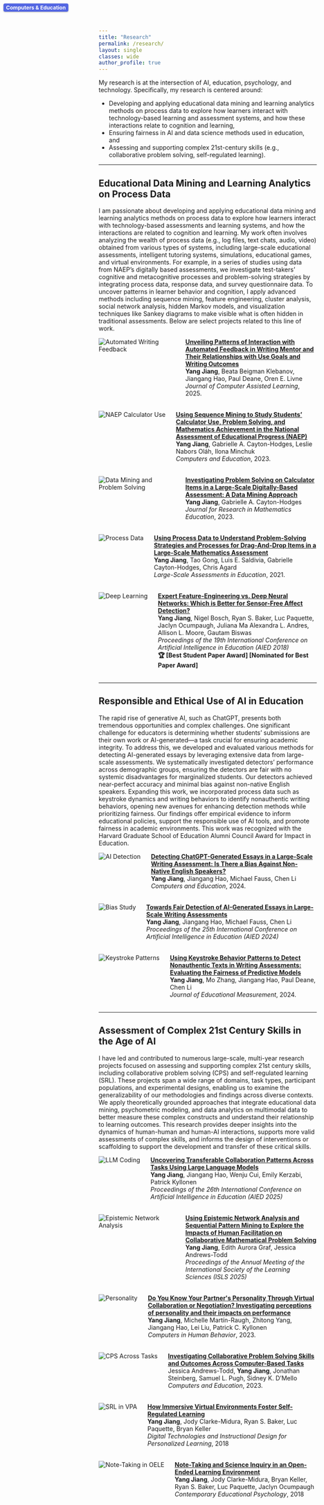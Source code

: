 ```yaml
---
title: "Research"
permalink: /research/
layout: single
classes: wide
author_profile: true
---
```


<style>
.research-entry {
  display: flex;
  align-items: flex-start;
  margin-bottom: 2rem;
}
.research-entry img {
  # width: 400px;
  max-width: 35%;
  height: auto;
  margin-right: 1.5rem;
  object-fit: cover;  
  flex-shrink: 0;
}
.research-entry-text {
  flex: 1;
}
.page {
  padding-left: 0 !important;
  margin-left: 0 !important;
  max-width: 100% !important;
}
.image-container {
  position: relative;
  display: inline-block;
}

.venue-label {
  position: absolute;
  top: 8px; /* 10 px */
  left: 8px; /* 10 px */
  background-color: rgba(13, 40, 216, 0.7); /* semi-transparent black  rgba(0, 0, 0, 0.7); */
  color: #fff;;
  font-size: 0.75rem;/*12px*/
  padding: 2px 6px; /*2px 8px*/
  border-radius: 4px;
  font-weight: bold;
  z-index: 2;
  box-shadow: 0 1px 3px rgba(0,0,0,0.3);
}

</style>


My research is at the intersection of AI, education, psychology, and technology. Specifically, my research is centered around:

- Developing and applying educational data mining and learning analytics methods on process data to explore how learners interact with technology-based learning and assessment systems, and how these interactions relate to cognition and learning,
- Ensuring fairness in AI and data science methods used in education, and
- Assessing and supporting complex 21st-century skills (e.g., collaborative problem solving, self-regulated learning).

---

## Educational Data Mining and Learning Analytics on Process Data

I am passionate about developing and applying educational data mining and learning analytics methods on process data to explore how learners interact with technology-based assessments and learning systems, and how the interactions are related to cognition and learning. My work often involves analyzing the wealth of process data (e.g., log files, text chats, audio, video) obtained from various types of systems, including large-scale educational assessments, intelligent tutoring systems, simulations, educational games, and virtual environments. For example, in a series of studies using data from NAEP’s digitally based assessments, we investigate test-takers’ cognitive and metacognitive processes and problem-solving strategies by integrating process data, response data, and survey questionnaire data. To uncover patterns in learner behavior and cognition, I apply advanced methods including sequence mining, feature engineering, cluster analysis, social network analysis, hidden Markov models, and visualization techniques like Sankey diagrams to make visible what is often hidden in traditional assessments. Below are select projects related to this line of work.

<div class="research-entry">
  <img src="/assets/images/Jiang et al 2025 Journal of Computer Assisted Learning.png" alt="Automated Writing Feedback">
  <span class="venue-label">Computers & Education</span>
  <div class="research-entry-text">
    <a href="https://doi.org/10.1111/jcal.70014"><strong>Unveiling Patterns of Interaction with Automated Feedback in Writing Mentor and Their Relationships with Use Goals and Writing Outcomes</strong><br></a>
    <strong>Yang Jiang</strong>, Beata Beigman Klebanov, Jiangang Hao, Paul Deane, Oren E. Livne
    <br><em>Journal of Computer Assisted Learning</em>, 2025.
  </div>
</div>

<div class="research-entry">
  <img src="/assets/images/Jiang et al 2023 Computers and Education.png" alt="NAEP Calculator Use">
  <div class="research-entry-text">
    <a href="https://doi.org/10.1016/j.compedu.2022.104680"><strong>Using Sequence Mining to Study Students’ Calculator Use, Problem Solving, and Mathematics Achievement in the National Assessment of Educational Progress (NAEP)</strong></a><br>
    <strong>Yang Jiang</strong>, Gabrielle A. Cayton-Hodges, Leslie Nabors Oláh, Ilona Minchuk 
    <br><em>Computers and Education</em>, 2023.
  </div>
</div>

<div class="research-entry">
  <img src="/assets/images/Jiang et al 2023 JRME.png" alt="Data Mining and Problem Solving">
  <div class="research-entry-text">
    <a href="https://doi.org/10.5951/jresematheduc-2020-0290"><strong>Investigating Problem Solving on Calculator Items in a Large-Scale Digitally-Based Assessment: A Data Mining Approach</strong><br></a>
    <strong>Yang Jiang</strong>, Gabrielle A. Cayton-Hodges
    <br><em>Journal for Research in Mathematics Education</em>, 2023.
  </div>
</div>

<div class="research-entry">
  <img src="/assets/images/Jiang et al 2021 LSAE.png" alt="Process Data">
  <div class="research-entry-text">
    <a href="https://doi.org/10.1186/s40536-021-00095-4"><strong>Using Process Data to Understand Problem-Solving Strategies and Processes for Drag-And-Drop Items in a Large-Scale Mathematics Assessment</strong></a><br>
    <strong>Yang Jiang</strong>, Tao Gong, Luis E. Saldivia, Gabrielle Cayton-Hodges, Chris Agard
    <br><em>Large-Scale Assessments in Education</em>, 2021.
  </div>
</div>

<div class="research-entry">
  <img src="/assets/images/Jiang et al 2018 AIED.png" alt="Deep Learning">
  <div class="research-entry-text">
    <a href="https://link.springer.com/chapter/10.1007/978-3-319-93843-1_15"><strong>Expert Feature-Engineering vs. Deep Neural Networks: Which is Better for Sensor-Free Affect Detection?</strong></a><br>
    <strong>Yang Jiang</strong>, Nigel Bosch, Ryan S. Baker, Luc Paquette, Jaclyn Ocumpaugh, Juliana Ma Alexandra L. Andres, Allison L. Moore, Gautam Biswas
    <br><em>Proceedings of the 19th International Conference on Artificial Intelligence in Education (AIED 2018)</em>
    <br><strong>🏆 [Best Student Paper Award] [Nominated for Best Paper Award]</strong>
  </div>
</div>



---

## Responsible and Ethical Use of AI in Education

The rapid rise of generative AI, such as ChatGPT, presents both tremendous opportunities and complex challenges. One significant challenge for educators is determining whether students’ submissions are their own work or AI-generated—a task crucial for ensuring academic integrity. To address this, we developed and evaluated various methods for detecting AI-generated essays by leveraging extensive data from large-scale assessments. We systematically investigated detectors’ performance across demographic groups, ensuring the detectors are fair with no systemic disadvantages for marginalized students. Our detectors achieved near-perfect accuracy and minimal bias against non-native English speakers. Expanding this work, we incorporated process data such as keystroke dynamics and writing behaviors to identify nonauthentic writing behaviors, opening new avenues for enhancing detection methods while prioritizing fairness. Our findings offer empirical evidence to inform educational policies, support the responsible use of AI tools, and promote fairness in academic environments. This work was recognized with the Harvard Graduate School of Education Alumni Council Award for Impact in Education.

<div class="research-entry">
  <img src="/assets/images/Jiang et al 2024 Computers and Education.png" alt="AI Detection">
  <div class="research-entry-text">
    <a href="https://doi.org/10.1016/j.compedu.2024.105070"><strong>Detecting ChatGPT-Generated Essays in a Large-Scale Writing Assessment: Is There a Bias Against Non-Native English Speakers?</strong><br></a>
    <strong>Yang Jiang</strong>, Jiangang Hao, Michael Fauss, Chen Li
    <br><em>Computers and Education</em>, 2024.
  </div>
</div>

<div class="research-entry">
  <img src="/assets/images/Jiang et al 2024 AIED Table.png" alt="Bias Study">
  <div class="research-entry-text">
    <a href="https://doi.org/10.1007/978-3-031-64312-5_38"><strong>Towards Fair Detection of AI-Generated Essays in Large-Scale Writing Assessments</strong></a><br>
    <strong>Yang Jiang</strong>, Jiangang Hao, Michael Fauss, Chen Li 
    <br><em>Proceedings of the 25th International Conference on Artificial Intelligence in Education (AIED 2024)</em>
  </div>
</div>
 
<div class="research-entry">
  <img src="/assets/images/Jiang et al 2024 JEM.png" alt="Keystroke Patterns">
  <div class="research-entry-text">
    <a href="https://doi.org/10.1111/jedm.12416"><strong>Using Keystroke Behavior Patterns to Detect Nonauthentic Texts in Writing Assessments: Evaluating the Fairness of Predictive Models</strong><br></a>
    <strong>Yang Jiang</strong>, Mo Zhang, Jiangang Hao, Paul Deane, Chen Li
    <br><em>Journal of Educational Measurement</em>, 2024.
  </div>
</div>



---

## Assessment of Complex 21st Century Skills in the Age of AI

I have led and contributed to numerous large-scale, multi-year research projects focused on assessing and supporting complex 21st century skills, including collaborative problem solving (CPS) and self-regulated learning (SRL). These projects span a wide range of domains, task types, participant populations, and experimental designs, enabling us to examine the generalizability of our methodologies and findings across diverse contexts. We apply theoretically grounded approaches that integrate educational data mining, psychometric modeling, and data analytics on multimodal data to better measure these complex constructs and understand their relationship to learning outcomes. This research provides deeper insights into the dynamics of human-human and human-AI interactions, supports more valid assessments of complex skills, and informs the design of interventions or scaffolding to support the development and transfer of these critical skills.

<div class="research-entry">
  <img src="/assets/images/Jiang et al 2025 AIED Table.png" alt="LLM Coding">
  <div class="research-entry-text">
    <a href="https://doi.org/10.1111/jcal.70014"><strong>Uncovering Transferable Collaboration Patterns Across Tasks Using Large Language Models</strong><br></a>
    <strong>Yang Jiang</strong>, Jiangang Hao, Wenju Cui, Emily Kerzabi, Patrick Kyllonen
    <br><em>Proceedings of the 26th International Conference on Artificial Intelligence in Education (AIED 2025)</em>
  </div>
</div>

<div class="research-entry">
  <img src="/assets/images/Jiang et al 2025 ISLS.png" alt="Epistemic Network Analysis">
  <div class="research-entry-text">
    <a href="https://doi.org/10.1016/j.compedu.2022.104680"><strong>Using Epistemic Network Analysis and Sequential Pattern Mining to Explore the Impacts of Human Facilitation on Collaborative Mathematical Problem Solving</strong></a><br>
    <strong>Yang Jiang</strong>, Edith Aurora Graf, Jessica Andrews-Todd 
    <br><em>Proceedings of the Annual Meeting of the International Society of the Learning Sciences (ISLS 2025)</em>
  </div>
</div>

<div class="research-entry">
  <img src="/assets/images/Jiang et al 2023 Computers in Human Behavior Figure.png" alt="Personality">
  <div class="research-entry-text">
    <a href="https://doi.org/10.1016/j.chb.2022.107608"><strong>Do You Know Your Partner's Personality Through Virtual Collaboration or Negotiation? Investigating perceptions of personality and their impacts on performance</strong><br></a>
    <strong>Yang Jiang</strong>, Michelle Martín-Raugh, Zhitong Yang, Jiangang Hao, Lei Liu, Patrick C. Kyllonen
    <br><em>Computers in Human Behavior</em>, 2023.
  </div>
</div>

<div class="research-entry">
  <img src="/assets/images/Andrews Todd et al 2023.jpg" alt="CPS Across Tasks">
  <div class="research-entry-text">
    <a href="https://doi.org/10.1016/j.compedu.2023.104928"><strong>Investigating Collaborative Problem Solving Skills and Outcomes Across Computer-Based Tasks</strong></a><br>
    Jessica Andrews-Todd, <strong>Yang Jiang</strong>, Jonathan Steinberg, Samuel L. Pugh, Sidney K. D’Mello
    <br><em>Computers and Education</em>, 2023.
  </div>
</div>

<div class="research-entry">
  <img src="/assets/images/Jiang et al 2018 Book Chapter.png" alt="SRL in VPA">
  <div class="research-entry-text">
    <a href="https://www.researchgate.net/publication/320347696_How_Immersive_Virtual_Environments_Foster_Self-Regulated_Learning"><strong>How Immersive Virtual Environments Foster Self-Regulated Learning</strong></a><br>
    <strong>Yang Jiang</strong>, Jody Clarke-Midura, Ryan S. Baker, Luc Paquette, Bryan Keller
    <br><em>Digital Technologies and Instructional Design for Personalized Learning</em>, 2018
  </div>
</div>

<div class="research-entry">
  <img src="/assets/images/Jiang et al 2018 Contemporary Educational Psychology.png" alt="Note-Taking in OELE">
  <div class="research-entry-text">
    <a href="http://doi.org/10.1016/j.cedpsych.2018.08.004"><strong>Note-Taking and Science Inquiry in an Open-Ended Learning Environment</strong></a><br>
    <strong>Yang Jiang</strong>, Jody Clarke-Midura, Bryan Keller, Ryan S. Baker, Luc Paquette, Jaclyn Ocumpaugh
    <br><em>Contemporary Educational Psychology</em>, 2018
  </div>
</div>

